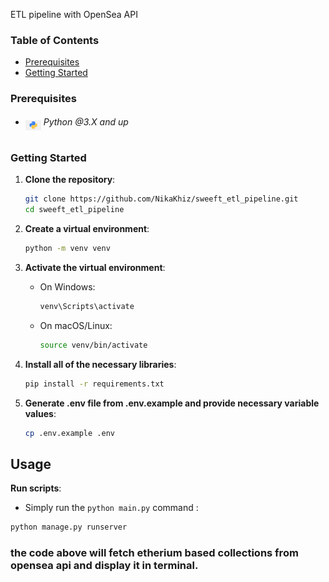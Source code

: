 ETL pipeline with OpenSea API

### Table of Contents

- [Prerequisites](#prerequisites)
- [Getting Started](#getting-started)

### Prerequisites

- <img src="readme/assets/python.png" width="25" style="position: relative; top: 8px" /> _Python @3.X and up_

#

### Getting Started

1. **Clone the repository**:

   ```bash
   git clone https://github.com/NikaKhiz/sweeft_etl_pipeline.git
   cd sweeft_etl_pipeline
   ```

2. **Create a virtual environment**:

   ```bash
   python -m venv venv
   ```

3. **Activate the virtual environment**:

   - On Windows:
     ```bash
     venv\Scripts\activate
     ```
   - On macOS/Linux:
     ```bash
     source venv/bin/activate
     ```

4. **Install all of the necessary libraries**:

   ```bash
   pip install -r requirements.txt
   ```

5. **Generate .env file from .env.example and provide necessary variable values**:

   ```bash
   cp .env.example .env
   ```

## Usage

**Run scripts**:

- Simply run the `python main.py` command :

```bash
python manage.py runserver
```

### the code above will fetch etherium based collections from opensea api and display it in terminal.

